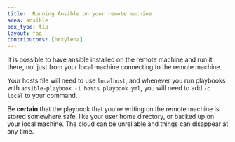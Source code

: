 ```yaml
---
title:  Running Ansible on your remote machine
area: ansible
box_type: tip
layout: faq
contributors: [hexylena]
---
```


It is possible to have ansible installed on the remote machine and run it there, not just from your local machine connecting to the remote machine.

Your hosts file will need to use `localhost`,  and whenever you run playbooks with `ansible-playbook -i hosts playbook.yml`, you will need to add `-c local` to your command.

Be **certain** that the playbook that you're writing on the remote machine is stored somewhere safe, like your user home directory, or backed up on your local machine. The cloud can be unreliable and things can disappear at any time.
